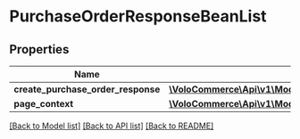 # PurchaseOrderResponseBeanList

## Properties
Name | Type | Description | Notes
------------ | ------------- | ------------- | -------------
**create_purchase_order_response** | [**\VoloCommerce\Api\v1\Model\PurchaseOrderResponseBean[]**](PurchaseOrderResponseBean.md) |  | [optional] 
**page_context** | [**\VoloCommerce\Api\v1\Model\PageContext**](PageContext.md) |  | [optional] 

[[Back to Model list]](../README.md#documentation-for-models) [[Back to API list]](../README.md#documentation-for-api-endpoints) [[Back to README]](../README.md)


